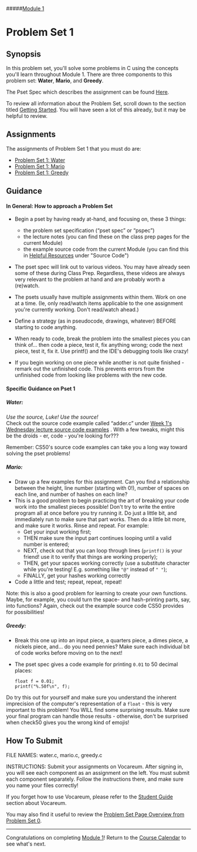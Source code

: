 #####[Module 1](../..)

# Problem Set 1

## Synopsis
In this problem set, you'll solve some problems in C using the concepts you'll learn throughout Module 1. There are three components to this problem set: **Water**, **Mario**, and **Greedy**.

The Pset Spec which describes the assignment can be found 
<a href="http://cdn.cs50.net/2015/fall/psets/1/pset1/pset1.html" target="_blank">Here</a>.

To review all information about the Problem Set, scroll down to the section titled <a href="http://cdn.cs50.net/2015/fall/psets/1/pset1/pset1.html#getting_started" target="_blank">Getting Started</a>. You will have seen a lot of this already, but it may be helpful to review.

## Assignments

The assignments of Problem Set 1 that you must do are:
* <a href="http://cdn.cs50.net/2015/fall/psets/1/pset1/pset1.html#smart_water" target="_blank">Problem Set 1: Water</a>
* <a href="http://cdn.cs50.net/2015/fall/psets/1/pset1/pset1.html#itsa_mario" target="_blank">Problem Set 1: Mario</a>
* <a href="http://cdn.cs50.net/2015/fall/psets/1/pset1/pset1.html#time_for_change" target="_blank">Problem Set 1: Greedy</a>

## Guidance

#### In General: How to approach a Problem Set

- Begin a pset by having ready at-hand, and focusing on, these 3 things:
  - the problem set specification (“pset spec” or “pspec”)
  - the lecture notes (you can find these on the class prep pages for the current Module)
  - the example source code from the current Module (you can find this in <a href="../../../../../../helpful-resources" target="_blank">Helpful Resources</a> under "Source Code")

- The pset spec will link out to various videos. You may have already seen some of these during Class Prep. Regardless, these videos are always very relevant to the problem at hand and are probably worth a (re)watch.

- The psets usually have multiple assignments within them. Work on one at a time. (Ie, only read/watch items applicable to the one assignment you're currently working. Don't read/watch ahead.)

- Define a strategy (as in pseudocode, drawings, whatever) BEFORE starting to code anything.

- When ready to code, break the problem into the smallest pieces you can think of... then code a piece, test it, fix anything wrong; code the next piece, test it, fix it. Use printf() and the IDE's debugging tools like crazy!

- If you begin working on one piece while another is not quite finished - remark out the unfinished code. This prevents errors from the unfinished code from looking like problems with the new code.

#### Specific Guidance on Pset 1

##### Water:
<em>Use the source, Luke! Use the source!</em><br>
Check out the source code example called “adder.c” under 
<a href="http://cdn.cs50.net/2015/fall/lectures/1/w/src1w/" target="_blank">Week 1's Wednesday lecture source code examples</a>
. With a few tweaks, might this be the droids - er, code - you're looking for???

Remember: CS50's source code examples can take you a long way toward solving the pset problems!

##### Mario:
* Draw up a few examples for this assignment. Can you find a relationship between the height, line number (starting with 0!), number of spaces on each line, and number of hashes on each line?
* This is a good problem to begin practicing the art of breaking your code work into the smallest pieces possible! Don't try to write the entire program all at once before you try running it. Do just a little bit, and immediately run to make sure that part works. Then do a little bit more, and make sure it works. Rinse and repeat. For example:
  - Get your input working first;
  - THEN make sure the input part continues looping until a valid number is entered;
  - NEXT, check out that you can loop through lines (`printf()` is your friend! use it to verify that things are working properly);
  - THEN, get your spaces working correctly (use a substitute character while you're testing! E.g. something like `"@"` instead of `" "`);
  - FINALLY, get your hashes working correctly
* Code a little and test; repeat, repeat, repeat!

Note: this is also a good problem for learning to create your own functions. Maybe, for example, you could turn the space- and hash-printing parts, say, into functions? Again, check out the example source code CS50 provides for possibilities!

##### Greedy:
* Break this one up into an input piece, a quarters piece, a dimes piece, a nickels piece, and... do you need pennies? Make sure each individual bit of code works before moving on to the next!
* The pset spec gives a code example for printing `0.01` to 50 decimal places:

  ```
  float f = 0.01;
  printf("%.50f\n", f);
  ```
Do try this out for yourself and make sure you understand the inherent imprecision of the computer's representation of a `float` - this is very important to this problem! You WILL find some surprising results. Make sure your final program can handle those results - otherwise, don't be surprised when check50  gives you the wrong kind of emojis!

## How To Submit 

FILE NAMES: water.c, mario.c, greedy.c

INSTRUCTIONS: Submit your assignments on Vocareum. After signing in, you will see each component as an assignment on the left. You must submit each component separately. Follow the instructions there, and make sure you name your files correctly!

If you forget how to use Vocareum, please refer to the <a href="https://docs.google.com/document/d/19HIMxU_RtVV0PcGpuL71KmAoQh-KTgyPGpWWLcmwo58/edit?usp=sharing" target="_blank">Student Guide</a> section about Vocareum.

You may also find it useful to review the <a href="../../../../../module0/materials/problem-set/" target="_blank">Problem Set Page Overview from Problem Set 0</a>.

***
Congratulations on completing [Module 1](../..)! Return to the [Course Calendar](../../../../..) to see what's next.
